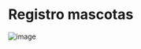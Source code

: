 # Registro mascotas
![image](https://user-images.githubusercontent.com/104838545/168882594-2094e5f1-477e-4d58-83cc-cb005c764bd6.png)
